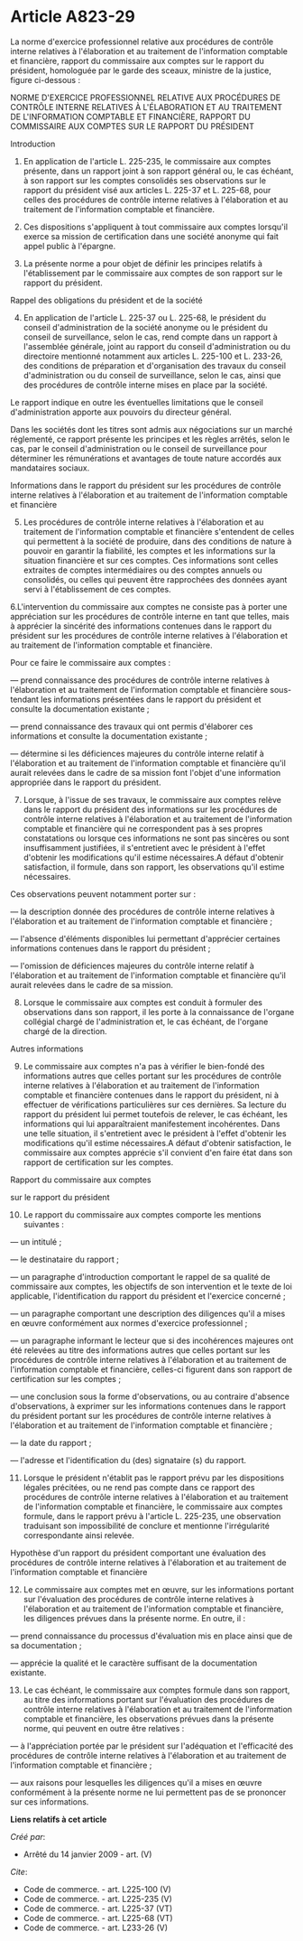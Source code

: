 # Article A823-29

La norme d'exercice professionnel relative aux procédures de contrôle interne relatives à l'élaboration et au traitement de
l'information comptable et financière, rapport du commissaire aux comptes sur le rapport du président, homologuée par le
garde des sceaux, ministre de la justice, figure ci-dessous : 

NORME D'EXERCICE PROFESSIONNEL RELATIVE AUX PROCÉDURES DE CONTRÔLE INTERNE RELATIVES À L'ÉLABORATION ET AU TRAITEMENT DE
L'INFORMATION COMPTABLE ET FINANCIÈRE, RAPPORT DU COMMISSAIRE AUX COMPTES SUR LE RAPPORT DU PRÉSIDENT 

Introduction 

1. En application de l'article L. 225-235, le commissaire aux comptes présente, dans un rapport joint à son rapport général
ou, le cas échéant, à son rapport sur les comptes consolidés ses observations sur le rapport du président visé aux articles
L. 225-37 et L. 225-68, pour celles des procédures de contrôle interne relatives à l'élaboration et au traitement de
l'information comptable et financière. 

2. Ces dispositions s'appliquent à tout commissaire aux comptes lorsqu'il exerce sa mission de certification dans une société
anonyme qui fait appel public à l'épargne. 

3. La présente norme a pour objet de définir les principes relatifs à l'établissement par le commissaire aux comptes de son
rapport sur le rapport du président. 

Rappel des obligations du président et de la société 

4. En application de l'article L. 225-37 ou L. 225-68, le président du conseil d'administration de la société anonyme ou le
président du conseil de surveillance, selon le cas, rend compte dans un rapport à l'assemblée générale, joint au rapport du
conseil d'administration ou du directoire mentionné notamment aux articles L. 225-100 et L. 233-26, des conditions de
préparation et d'organisation des travaux du conseil d'administration ou du conseil de surveillance, selon le cas, ainsi que
des procédures de contrôle interne mises en place par la société. 

Le rapport indique en outre les éventuelles limitations que le conseil d'administration apporte aux pouvoirs du directeur
général. 

Dans les sociétés dont les titres sont admis aux négociations sur un marché réglementé, ce rapport présente les principes et
les règles arrêtés, selon le cas, par le conseil d'administration ou le conseil de surveillance pour déterminer les
rémunérations et avantages de toute nature accordés aux mandataires sociaux. 

Informations dans le rapport du président sur les procédures de contrôle interne relatives à l'élaboration et au traitement
de l'information comptable et financière 

5. Les procédures de contrôle interne relatives à l'élaboration et au traitement de l'information comptable et financière
s'entendent de celles qui permettent à la société de produire, dans des conditions de nature à pouvoir en garantir la
fiabilité, les comptes et les informations sur la situation financière et sur ces comptes. Ces informations sont celles
extraites de comptes intermédiaires ou des comptes annuels ou consolidés, ou celles qui peuvent être rapprochées des données
ayant servi à l'établissement de ces comptes. 

6.L'intervention du commissaire aux comptes ne consiste pas à porter une appréciation sur les procédures de contrôle interne
en tant que telles, mais à apprécier la sincérité des informations contenues dans le rapport du président sur les procédures
de contrôle interne relatives à l'élaboration et au traitement de l'information comptable et financière. 

Pour ce faire le commissaire aux comptes : 

― prend connaissance des procédures de contrôle interne relatives à l'élaboration et au traitement de l'information comptable
et financière sous-tendant les informations présentées dans le rapport du président et consulte la documentation existante ; 

― prend connaissance des travaux qui ont permis d'élaborer ces informations et consulte la documentation existante ; 

― détermine si les déficiences majeures du contrôle interne relatif à l'élaboration et au traitement de l'information
comptable et financière qu'il aurait relevées dans le cadre de sa mission font l'objet d'une information appropriée dans le
rapport du président. 

7. Lorsque, à l'issue de ses travaux, le commissaire aux comptes relève dans le rapport du président des informations sur les
procédures de contrôle interne relatives à l'élaboration et au traitement de l'information comptable et financière qui ne
correspondent pas à ses propres constatations ou lorsque ces informations ne sont pas sincères ou sont insuffisamment
justifiées, il s'entretient avec le président à l'effet d'obtenir les modifications qu'il estime nécessaires.A défaut
d'obtenir satisfaction, il formule, dans son rapport, les observations qu'il estime nécessaires. 

Ces observations peuvent notamment porter sur : 

― la description donnée des procédures de contrôle interne relatives à l'élaboration et au traitement de l'information
comptable et financière ; 

― l'absence d'éléments disponibles lui permettant d'apprécier certaines informations contenues dans le rapport du
président ; 

― l'omission de déficiences majeures du contrôle interne relatif à l'élaboration et au traitement de l'information comptable
et financière qu'il aurait relevées dans le cadre de sa mission. 

8. Lorsque le commissaire aux comptes est conduit à formuler des observations dans son rapport, il les porte à la
connaissance de l'organe collégial chargé de l'administration et, le cas échéant, de l'organe chargé de la direction. 

Autres informations 

9. Le commissaire aux comptes n'a pas à vérifier le bien-fondé des informations autres que celles portant sur les procédures
de contrôle interne relatives à l'élaboration et au traitement de l'information comptable et financière contenues dans le
rapport du président, ni à effectuer de vérifications particulières sur ces dernières. Sa lecture du rapport du président lui
permet toutefois de relever, le cas échéant, les informations qui lui apparaîtraient manifestement incohérentes. Dans une
telle situation, il s'entretient avec le président à l'effet d'obtenir les modifications qu'il estime nécessaires.A défaut
d'obtenir satisfaction, le commissaire aux comptes apprécie s'il convient d'en faire état dans son rapport de certification
sur les comptes. 

Rapport du commissaire aux comptes 

sur le rapport du président 

10. Le rapport du commissaire aux comptes comporte les mentions suivantes : 

― un intitulé ; 

― le destinataire du rapport ; 

― un paragraphe d'introduction comportant le rappel de sa qualité de commissaire aux comptes, les objectifs de son
intervention et le texte de loi applicable, l'identification du rapport du président et l'exercice concerné ; 

― un paragraphe comportant une description des diligences qu'il a mises en œuvre conformément aux normes d'exercice
professionnel ; 

― un paragraphe informant le lecteur que si des incohérences majeures ont été relevées au titre des informations autres que
celles portant sur les procédures de contrôle interne relatives à l'élaboration et au traitement de l'information comptable
et financière, celles-ci figurent dans son rapport de certification sur les comptes ; 

― une conclusion sous la forme d'observations, ou au contraire d'absence d'observations, à exprimer sur les informations
contenues dans le rapport du président portant sur les procédures de contrôle interne relatives à l'élaboration et au
traitement de l'information comptable et financière ; 

― la date du rapport ; 

― l'adresse et l'identification du (des) signataire (s) du rapport. 

11. Lorsque le président n'établit pas le rapport prévu par les dispositions légales précitées, ou ne rend pas compte dans ce
rapport des procédures de contrôle interne relatives à l'élaboration et au traitement de l'information comptable et
financière, le commissaire aux comptes formule, dans le rapport prévu à l'article L. 225-235, une observation traduisant son
impossibilité de conclure et mentionne l'irrégularité correspondante ainsi relevée. 

Hypothèse d'un rapport du président comportant une évaluation des procédures de contrôle interne relatives à l'élaboration et
au traitement de l'information comptable et financière 

12. Le commissaire aux comptes met en œuvre, sur les informations portant sur l'évaluation des procédures de contrôle interne
relatives à l'élaboration et au traitement de l'information comptable et financière, les diligences prévues dans la présente
norme. En outre, il : 

― prend connaissance du processus d'évaluation mis en place ainsi que de sa documentation ; 

― apprécie la qualité et le caractère suffisant de la documentation existante. 

13. Le cas échéant, le commissaire aux comptes formule dans son rapport, au titre des informations portant sur l'évaluation
des procédures de contrôle interne relatives à l'élaboration et au traitement de l'information comptable et financière, les
observations prévues dans la présente norme, qui peuvent en outre être relatives : 

― à l'appréciation portée par le président sur l'adéquation et l'efficacité des procédures de contrôle interne relatives à
l'élaboration et au traitement de l'information comptable et financière ; 

― aux raisons pour lesquelles les diligences qu'il a mises en œuvre conformément à la présente norme ne lui permettent pas de
se prononcer sur ces informations.

**Liens relatifs à cet article**

_Créé par_:

  - Arrêté du 14 janvier 2009 - art. (V)

_Cite_:

  - Code de commerce. - art. L225-100 (V)
  - Code de commerce. - art. L225-235 (V)
  - Code de commerce. - art. L225-37 (VT)
  - Code de commerce. - art. L225-68 (VT)
  - Code de commerce. - art. L233-26 (V)
